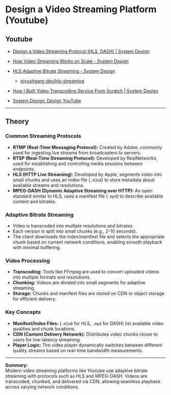 # Design a Video Streaming Platform (Youtube)


## Youtube

- [Design a Video Streaming Protocol (HLS, DASH) | System Design](https://www.youtube.com/watch?v=v6qvrIY5Tgs)
- [How Video Streaming Works on Scale - System Design](https://www.youtube.com/watch?v=-JtjQ-OA7XE)
- [HLS Adaptive Bitrate Streaming - System Design](https://www.youtube.com/watch?v=6JTV4PwisoQ)
  - [piyushgarg-dev/hls-streaming](https://github.com/piyushgarg-dev/hls-streaming)
- [How I Built Video Transcoding Service From Scratch | System Design](https://www.youtube.com/watch?v=wcdaIQjtWQI)

- [System Design: Design YouTube](https://www.youtube.com/watch?v=jWRW2xGMqSw)


---

## Theory

### Common Streaming Protocols

- **RTMP (Real-Time Messaging Protocol):** Created by Adobe, commonly used for ingesting live streams from broadcasters to servers.
- **RTSP (Real-Time Streaming Protocol):** Developed by RealNetworks, used for establishing and controlling media sessions between endpoints.
- **HLS (HTTP Live Streaming):** Developed by Apple, segments video into small chunks and uses an index file (`.m3u8`) to store metadata about available streams and resolutions.
- **MPEG-DASH (Dynamic Adaptive Streaming over HTTP):** An open standard similar to HLS, uses a manifest file (`.mpd`) to describe available content and bitrates.

### Adaptive Bitrate Streaming

- Video is transcoded into multiple resolutions and bitrates.
- Each version is split into small chunks (e.g., 2-10 seconds).
- The client downloads the index/manifest file and selects the appropriate chunk based on current network conditions, enabling smooth playback with minimal buffering.

### Video Processing

- **Transcoding:** Tools like FFmpeg are used to convert uploaded videos into multiple formats and resolutions.
- **Chunking:** Videos are divided into small segments for adaptive streaming.
- **Storage:** Chunks and manifest files are stored on CDN or object storage for efficient delivery.

### Key Concepts

- **Manifest/Index Files:** (`.m3u8` for HLS, `.mpd` for DASH) list available video qualities and chunk locations.
- **CDN (Content Delivery Network):** Distributes video chunks closer to users for low-latency streaming.
- **Player Logic:** The video player dynamically switches between different quality streams based on real-time bandwidth measurements.

---

**Summary:**  
Modern video streaming platforms like Youtube use adaptive bitrate streaming with protocols such as HLS and MPEG-DASH. Videos are transcoded, chunked, and delivered via CDN, allowing seamless playback across varying network conditions.